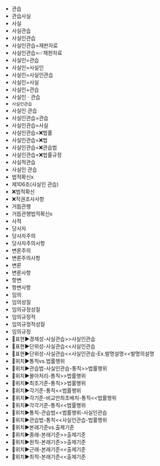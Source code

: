 - 관습
- 관습사실
- 사실
- 사실관습
- 사실인관습
- 사실인관습=재판자료
- 사실인관습=✅재판자료
- 사실인=관습
- 사실인=사실인
- 사실인=사실인관습
- 사실인=사실
- 사실인+관습
- 사실인ㆍ관습
- `사실인관습`
- 사실인 관습
- 사실인관습=관습
- 사실인관습=사실
- 사실인관습=❌법률
- 사실인관습=❌법
- 사실인관습=❌관습법
- 사실인관습=❌법률규정
- 사실적관습
- 사실인 관습
- 법적확신x
- 제106조(사실인 관습)
- ❌법적확신
- ❌직권조사사항
- 거듭관행
- 거듭관행법적확신x
- 사적
- 당사자
- 당사자주의
- 당사자주의사항
- 변론주의
- 변론주의사항
- 변론
- 변론사항
- 항변
- 항변사항
- 임의
- 임의성질
- 임의규정성질
- 임의규정적
- 임의규정적성질
- 임의규정
- 📌표현▶️경제성-사실관습>>사실인관습
- 📌표현▶️단위성-사실관습<<사실인관습
- 📌표현▶️단위성-사실관습<<사실인관습-Ex.발명설명<<발명의설명
- 📌위치▶️통칙vs.법률행위
- 📌위치▶️관습법-사실인관습-통칙>>법률행위
- 📌위치▶️몰아처리-통칙>>법률행위
- 📌위치▶️최초기준-통칙>>법률행위
- 📌위치▶️각기준-통칙<<법률행위
- 📌위치▶️각기준-비교만최초배치-통칙<<법률행위
- 📌위치▶️각각기준-통칙<<법률행위
- 📌위치▶️통칙-관습법<<법률행위-사실인관습
- 📌위치▶️관습법-통칙<<사실인관습-법률행위
- 📌위치▶️본래기준vs.출제기준
- 📌위치▶️종래-본래기준>>출제기준
- 📌위치▶️원칙-본래기준>>출제기준
- 📌위치▶️근래-본래기준<<출제기준
- 📌위치▶️최적-본래기준<<출제기준
